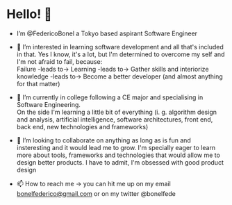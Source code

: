 <h1>Hello! 👋 </h1>


- I’m @FedericoBonel a Tokyo based aspirant Software Engineer 
- 👀 I’m interested in learning software development and all that's included in that. Yes I know, it's a lot, but I'm determined to overcome my self and I'm not afraid to fail, because:  <br> 
Failure -leads to-> Learning -leads to-> Gather skills and interiorize knowledge -leads to-> Become a better developer (and almost anything for that matter)  <br> 

- 🌱 I’m currently in college following a CE major and specialising in Software Engineering. <br> 
On the side I'm learning a little bit of everything (i. g. algorithm design and analysis, artificial intelligence, software architectures, front end, back end, new technologies and frameworks) 
- 💞️ I’m looking to collaborate on anything as long as is fun and insteresting and it would lead me to grow. I'm specially eager to learn more about tools, frameworks and technologies that would allow me to design better products. I have to admit, I'm obsessed with good product design
- 📫 How to reach me -> you can hit me up on my email bonelfederico@gmail.com or on my twitter @bonelfede


<!---
FedericoBonel/FedericoBonel is a ✨ special ✨ repository because its `README.md` (this file) appears on your GitHub profile.
You can click the Preview link to take a look at your changes.
--->
